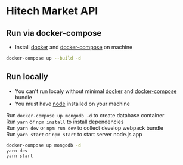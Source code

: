 # Hitech Market API
## Run via docker-compose
* Install [docker](https://docs.docker.com/get-docker/) and [docker-compose](https://docs.docker.com/compose/install/#install-compose) on machine
```bash
docker-compose up --build -d
```

## Run locally
* You can't run localy without minimal [docker](https://docs.docker.com/get-docker/) and [docker-compose](https://docs.docker.com/compose/install/#install-compose) bundle
* You must have [node](https://nodejs.org/en/download/) installed on your machine

Run `docker-compose up mongodb -d` to create database container \
Run `yarn` or `npm install` to install dependencies \
Run `yarn dev` or `npm run dev` to collect develop webpack bundle \
Run `yarn start` or `npm start` to start server node.js app
```bash
docker-compose up mongodb -d
yarn dev
yarn start
```
